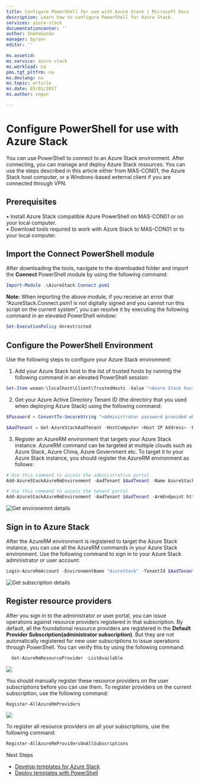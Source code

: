 ```yaml
---
title: Configure PowerShell for use with Azure Stack | Microsoft Docs
description: Learn how to configure PowerShell for Azure Stack.
services: azure-stack
documentationcenter: ''
author: SnehaGunda
manager: byronr
editor: ''

ms.assetid:
ms.service: azure-stack
ms.workload: na
pms.tgt_pltfrm: na
ms.devlang: na
ms.topic: article
ms.date: 03/01/2017
ms.author: sngun

---
```


# Configure PowerShell for use with Azure Stack 

You can use PowerShell to connect to an Azure Stack environment. After connecting, you can manage and deploy Azure Stack resources. You can use the steps described in this article either from MAS-CON01, the Azure Stack host computer, or a Windows-based external client if you are connected through VPN.

## Prerequisites
•	Install Azure Stack compatible Azure PowerShell on MAS-CON01 or on your local computer.  
•	Download tools required to work with Azure Stack to MAS-CON01 or to your local computer.  

## Import the Connect PowerShell module

After downloading the tools, navigate to the downloaded folder and import the **Connect** PowerShell module by using the following command:  
```PowerShell
Import-Module .\AzureStack.Connect.psm1
```

**Note:** When importing the above module, if you receive an error that “AzureStack.Connect.psm1 is not digitally signed and you cannot run this script on the current system”, you can resolve it by executing the following command in an elevated PowerShell window:  

```PowerShell
Set-ExecutionPolicy Unrestricted
```

## Configure the PowerShell Environment
Use the following steps to configure your Azure Stack environment:

1.	Add your Azure Stack host to the list of trusted hosts by running the following command in an elevated PowerShell session:

```PowerShell
Set-Item wsman:\localhost\Client\TrustedHosts -Value "<Azure Stack host address>" -Concatenate
```

2.	Get your Azure Active Directory Tenant ID (the directory that you used when deploying Azure Stack) using the following command:

```PowerShell
$Password = ConvertTo-SecureString "<Administrator password provided when deploying Azure Stack>" -AsPlainText -Force

$AadTenant = Get-AzureStackAadTenant -HostComputer <Host IP Address> -Password $Password
```

3.	Register an AzureRM environment that targets your Azure Stack instance. AzureRM command can be targeted at multiple clouds such as Azure Stack, Azure China, Azure Government etc. To target it to your Azure Stack instance, you should register the AzureRM environment as follows:

```PowerShell
# Use this command to access the administrative portal
Add-AzureStackAzureRmEnvironment -AadTenant $AadTenant -Name AzureStack

# Use this command to access the tenant portal
Add-AzureStackAzureRmEnvironment -AadTenant $AadTenant -ArmEndpoint https://publicapi.local.azurestack.global -Name AzureStack
```
![Get environemnt details](media/azure-stack-powershell-configure/getenvdetails.png)  

## Sign in to Azure Stack 
After the AzureRM environment is registered to target the Azure Stack instance, you can use all the AzureRM commands in your Azure Stack environment. Use the following command to sign in to your Azure Stack administrator or user account:

```PowerShell
Login-AzureRmAccount -EnvironmentName "AzureStack" -TenantId $AadTenant
```
![Get subscription details](media/azure-stack-powershell-configure/subscriptiondetails.png)

## Register resource providers 

After you sign in to the administrator or user portal, you can issue operations against resource providers registered in that subscription. By default, all the foundational resource providers are registered in the **Default Provider Subscription(administrator subscription)**. But they are not automatically registered for new user subscriptions to issue operations through PowerShell. You can verify this by using the following command:

```PowerShell
  Get-AzureRmResourceProvider -ListAvailable 
```

![](media/azure-stack-powershell-configure/unregisteredrps.png)  

You should manually register these resource providers on the user subscriptions before you can use them. To register providers on the current subscription, use the following command:

```PowerShell
Register-AllAzureRmProviders
```

![](media/azure-stack-powershell-configure/registeringrps.png)  


To register all resource providers on all your subscriptions, use the following command:

```PowerShell
Register-AllAzureRmProvidersOnAllSubscriptions
```

Next Steps
* [Develop templates for Azure Stack](azure-stack-develop-templates.md)
* [Deploy templates with PowerShell](azure-stack-deploy-template-powershell.md)


